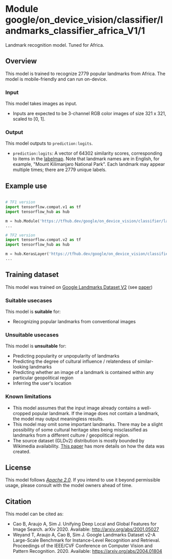 # Module google/on_device_vision/classifier/landmarks_classifier_africa_V1/1

Landmark recognition model. Tuned for Africa.

<!-- asset-path: @visionkit/fermi/classifier/landmarks_africa_V0/2 -->
<!-- module-type: image-classification -->
<!-- fine-tunable: false -->
<!-- format: hub -->
<!-- language: en -->
<!-- interactive-model-name: vision -->

## Overview

This model is trained to recognize 2779 popular landmarks from Africa. The model
is mobile-friendly and can run on-device.

### Input

This model takes images as input.

*   Inputs are expected to be 3-channel RGB color images of size 321 x 321,
    scaled to [0, 1].

### Output

This model outputs to `prediction:logits`.

*   `prediction:logits`: A vector of 64302 similarity scores, corresponding to
    items in the
    [labelmap](https://www.gstatic.com/aihub/tfhub/labelmaps/landmarks_classifier_africa_V1_label_map.csv).
    Note that landmark names are in English, for example, "Mount Kilimanjaro
    National Park". Each landmark may appear multiple times; there are 2779
    unique labels.

## Example use

```python

# TF1 version
import tensorflow.compat.v1 as tf
import tensorflow_hub as hub

m = hub.Module('https://tfhub.dev/google/on_device_vision/classifier/landmarks_classifier_africa_V1/1')
...

# TF2 version
import tensorflow.compat.v2 as tf
import tensorflow_hub as hub

m = hub.KerasLayer('https://tfhub.dev/google/on_device_vision/classifier/landmarks_classifier_africa_V1/1')
...
```

## Training dataset

This model was trained on
[Google Landmarks Dataset V2](https://ai.googleblog.com/2019/05/announcing-google-landmarks-v2-improved.html)
(see [paper](https://arxiv.org/abs/2004.01804))

### Suitable usecases

This model is **suitable** for:

*   Recognizing popular landmarks from conventional images

### Unsuitable usecases

This model is **unsuitable** for:

*   Predicting popularity or unpopularity of landmarks
*   Predicting the degree of cultural influence / relatendess of similar-looking
    landmarks
*   Predicting whether an image of a landmark is contained within any particular
    geopolitical region
*   Inferring the user's location

### Known limitations

*   This model assumes that the input image already contains a well-cropped
    popular landmark. If the image does not contain a landmark, the model may
    output meaningless results.
*   This model may omit some important landmarks. There may be a slight
    possibility of some cultural heritage sites being misclassified as landmarks
    from a different culture / geopolitical region.
*   The source dataset (GLDv2) distribution is mostly bounded by Wikimedia
    availability. [This paper](https://arxiv.org/abs/2004.01804) has more
    details on how the data was created.

## License

This model follows [*Apache 2.0*](https://www.apache.org/licenses/LICENSE-2.0).
If you intend to use it beyond permissible usage, please consult with the model
owners ahead of time.

## Citation

This model can be cited as:

*   Cao B, Araujo A, Sim J. Unifying Deep Local and Global Features for Image
    Search. arXiv 2020. Available: http://arxiv.org/abs/2001.05027
*   Weyand T, Araujo A, Cao B, Sim J. Google Landmarks Dataset v2-A Large-Scale
    Benchmark for Instance-Level Recognition and Retrieval. Proceedings of the
    IEEE/CVF Conference on Computer Vision and Pattern Recognition. 2020.
    Available: https://arxiv.org/abs/2004.01804
